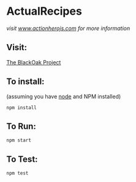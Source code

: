 # ActualRecipes

*visit www.actionherojs.com for more information*

## Visit:
[The BlackOak Project](http://blackoak-fogwoods.rhcloud.com)

## To install:
(assuming you have [node](http://nodejs.org/) and NPM installed)

`npm install`

## To Run:
`npm start`

## To Test:
`npm test`
